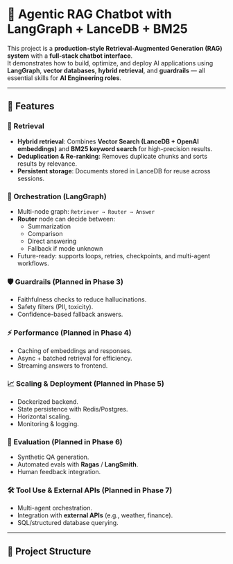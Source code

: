 # 🧠 Agentic RAG Chatbot with LangGraph + LanceDB + BM25

This project is a **production-style Retrieval-Augmented Generation (RAG) system** with a **full-stack chatbot interface**.  
It demonstrates how to build, optimize, and deploy AI applications using **LangGraph**, **vector databases**, **hybrid retrieval**, and **guardrails** — all essential skills for **AI Engineering roles**.  

---

## 🚀 Features

### 🔎 Retrieval
- **Hybrid retrieval**: Combines **Vector Search (LanceDB + OpenAI embeddings)** and **BM25 keyword search** for high-precision results.
- **Deduplication & Re-ranking**: Removes duplicate chunks and sorts results by relevance.
- **Persistent storage**: Documents stored in LanceDB for reuse across sessions.

### 🧩 Orchestration (LangGraph)
- Multi-node graph: `Retriever → Router → Answer`  
- **Router** node can decide between:
  - Summarization
  - Comparison
  - Direct answering
  - Fallback if mode unknown
- Future-ready: supports loops, retries, checkpoints, and multi-agent workflows.

### 🛡️ Guardrails (Planned in Phase 3)
- Faithfulness checks to reduce hallucinations.
- Safety filters (PII, toxicity).
- Confidence-based fallback answers.

### ⚡ Performance (Planned in Phase 4)
- Caching of embeddings and responses.
- Async + batched retrieval for efficiency.
- Streaming answers to frontend.

### 📈 Scaling & Deployment (Planned in Phase 5)
- Dockerized backend.
- State persistence with Redis/Postgres.
- Horizontal scaling.
- Monitoring & logging.

### 🧪 Evaluation (Planned in Phase 6)
- Synthetic QA generation.
- Automated evals with **Ragas** / **LangSmith**.
- Human feedback integration.

### 🛠 Tool Use & External APIs (Planned in Phase 7)
- Multi-agent orchestration.
- Integration with **external APIs** (e.g., weather, finance).
- SQL/structured database querying.

---

## 📂 Project Structure

